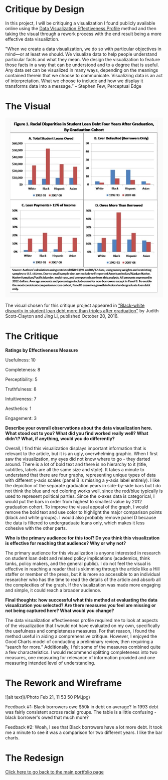 # Critique by Design

In this project, I will be critiquing a visualization I found publicly available online using the [Data Visualization Effectiveness Profile](http://www.perceptualedge.com/articles/visual_business_intelligence/data_visualization_effectiveness_profile.pdf) method and then taking the visual through a rework process with the end result being a more effective data visualiztion. 

"When we create a data visualization, we do so with particular objectives in mind—or at least we should. We visualize data to help people understand particular facts and what they mean. We design the visualization to feature those facts in a way that can be understood and to a degree that is useful. Any data set can be visualized in many ways, depending on the meanings contained therein that we choose to communicate. Visualizing data is an act of interpretation. What we choose to include and how we display it transforms data into a message.” – Stephen Few, Perceptual Edge

# The Visual 

![alt text](/BrookingsViz.JPG)

The visual chosen for this critique project appeared in ["Black-white disparity in student loan debt more than triples after graduation"](https://www.brookings.edu/research/black-white-disparity-in-student-loan-debt-more-than-triples-after-graduation/
) by Judith Scott-Clayton and Jing Li, published October 20, 2016. 


# The Critique

**Ratings by Effectiveness Measure**

Usefulness:	10

Completeness:	8

Perceptibility:	5

Truthfulness:	8

Intuitiveness:	7

Aesthetics:	1

Engagement:	3

**Describe your overall observations about the data visualization here.  What stood out to you?  What did you find worked really well?  What didn't?  What, if anything, would you do differently?**

Overall, I find this visualization displays important information that is relevant to the article, but it is an ugly, overwhelming graphic. When I first saw the visualization, my eyes did not know where to go - they darted around. There is a lot of bold text and there is no hierarchy to it (title, subtitles, labels are all the same size and style). It takes a minute to understand that there are four graphs, representing unique types of data with different y-axis scales (panel B is missing a y-axis label entirely). I like the depiction of the separate graduation years in side-by-side bars but I do not think the blue and red coloring works well, since the red/blue typically is used to represent political parties. Since the x-axes data is categorical, I would put the bars in order from highest to smallest value by 2012 graduation cohort. To improve the visual appeal of the graph, I would remove the bold text and use color to highlight the major comparison points (black and white groups). I would also probably remove panel D because the data is filtered to undergraduate loans only, which makes it less cohesive with the other parts.  

**Who is the primary audience for this tool?  Do you think this visualization is effective for reaching that audience?  Why or why not?**

The primary audience for this visualization is anyone interested in research on student loan debt and related policy implications (academics, think tanks, policy makers, and the general public). I do not feel the visual is effective in reaching a reader that is skimming through the article like a Hill staffer or member of the press, but it is more so accessible to an individual researcher who has the time to read the details of the article and absorb all the complexities of the graph. If the visualization was made more engaging and simple, it could reach a broader audience.  

**Final thoughts: how successful what this method at evaluating the data visualization you selected? Are there measures you feel are missing or not being captured here?  What would you change?**

The data visualization effectiveness profile required me to look at aspects of the visualization that I would not have evaluated on my own, specifically the usefulness and completeness measures. For that reason, I found the method useful in aiding a comprehensive critique. However, I enjoyed the Good Charts model of conducting a preliminary review, then requiring a “search for more.” Additionally, I felt some of the measures combined quite a few characteristics. I would recommend splitting completeness into two measures, one measuring for relevance of information provided and one measuring intended level of understanding. 


# The Rework and Wireframe

![alt text](/Photo Feb 21, 11 53 50 PM.jpg)


Feedback #1: Black borrowers owe $50k in debt on average? In 1993 debt was fairly consistent across racial groups. The table is a little confusing - black borrower's owed that much more? 

Feedback #2: Woah, I see that Black borrowers have a lot more debt. It took me a minute to see it was a comparison for two different years. I like the bar charts. 


# The Redesign 



[Click here to go back to the main portfolio page](/portfolio.html)
